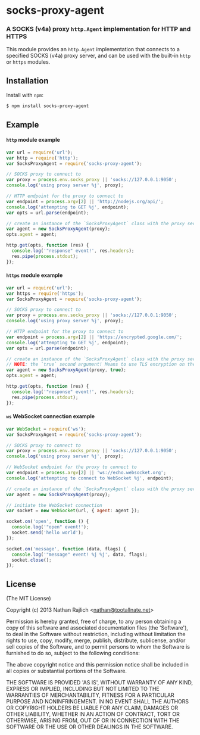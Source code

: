 socks-proxy-agent
================
### A SOCKS (v4a) proxy `http.Agent` implementation for HTTP and HTTPS

This module provides an `http.Agent` implementation that connects to a specified
SOCKS (v4a) proxy server, and can be used with the built-in `http` or `https`
modules.

Installation
------------

Install with `npm`:

``` bash
$ npm install socks-proxy-agent
```


Example
-------

#### `http` module example

``` js
var url = require('url');
var http = require('http');
var SocksProxyAgent = require('socks-proxy-agent');

// SOCKS proxy to connect to
var proxy = process.env.socks_proxy || 'socks://127.0.0.1:9050';
console.log('using proxy server %j', proxy);

// HTTP endpoint for the proxy to connect to
var endpoint = process.argv[2] || 'http://nodejs.org/api/';
console.log('attempting to GET %j', endpoint);
var opts = url.parse(endpoint);

// create an instance of the `SocksProxyAgent` class with the proxy server information
var agent = new SocksProxyAgent(proxy);
opts.agent = agent;

http.get(opts, function (res) {
  console.log('"response" event!', res.headers);
  res.pipe(process.stdout);
});
```

#### `https` module example

``` js
var url = require('url');
var https = require('https');
var SocksProxyAgent = require('socks-proxy-agent');

// SOCKS proxy to connect to
var proxy = process.env.socks_proxy || 'socks://127.0.0.1:9050';
console.log('using proxy server %j', proxy);

// HTTP endpoint for the proxy to connect to
var endpoint = process.argv[2] || 'https://encrypted.google.com/';
console.log('attempting to GET %j', endpoint);
var opts = url.parse(endpoint);

// create an instance of the `SocksProxyAgent` class with the proxy server information
// NOTE: the `true` second argument! Means to use TLS encryption on the socket
var agent = new SocksProxyAgent(proxy, true);
opts.agent = agent;

http.get(opts, function (res) {
  console.log('"response" event!', res.headers);
  res.pipe(process.stdout);
});
```

#### `ws` WebSocket connection example

``` js
var WebSocket = require('ws');
var SocksProxyAgent = require('socks-proxy-agent');

// SOCKS proxy to connect to
var proxy = process.env.socks_proxy || 'socks://127.0.0.1:9050';
console.log('using proxy server %j', proxy);

// WebSocket endpoint for the proxy to connect to
var endpoint = process.argv[2] || 'ws://echo.websocket.org';
console.log('attempting to connect to WebSocket %j', endpoint);

// create an instance of the `SocksProxyAgent` class with the proxy server information
var agent = new SocksProxyAgent(proxy);

// initiate the WebSocket connection
var socket = new WebSocket(url, { agent: agent });

socket.on('open', function () {
  console.log('"open" event!');
  socket.send('hello world');
});

socket.on('message', function (data, flags) {
  console.log('"message" event! %j %j', data, flags);
  socket.close();
});
```

License
-------

(The MIT License)

Copyright (c) 2013 Nathan Rajlich &lt;nathan@tootallnate.net&gt;

Permission is hereby granted, free of charge, to any person obtaining
a copy of this software and associated documentation files (the
'Software'), to deal in the Software without restriction, including
without limitation the rights to use, copy, modify, merge, publish,
distribute, sublicense, and/or sell copies of the Software, and to
permit persons to whom the Software is furnished to do so, subject to
the following conditions:

The above copyright notice and this permission notice shall be
included in all copies or substantial portions of the Software.

THE SOFTWARE IS PROVIDED 'AS IS', WITHOUT WARRANTY OF ANY KIND,
EXPRESS OR IMPLIED, INCLUDING BUT NOT LIMITED TO THE WARRANTIES OF
MERCHANTABILITY, FITNESS FOR A PARTICULAR PURPOSE AND NONINFRINGEMENT.
IN NO EVENT SHALL THE AUTHORS OR COPYRIGHT HOLDERS BE LIABLE FOR ANY
CLAIM, DAMAGES OR OTHER LIABILITY, WHETHER IN AN ACTION OF CONTRACT,
TORT OR OTHERWISE, ARISING FROM, OUT OF OR IN CONNECTION WITH THE
SOFTWARE OR THE USE OR OTHER DEALINGS IN THE SOFTWARE.
